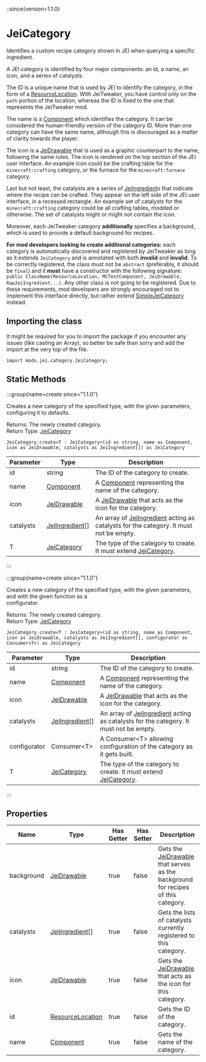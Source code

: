 ::since{version=1.1.0}
# JeiCategory

Identifies a custom recipe category shown in JEI when querying a specific ingredient.

 A JEI category is identified by four major components: an id, a name, an icon, and a series of catalysts.

 The ID is a unique name that is used by JEI to identify the category, in the form of a [ResourceLocation](/vanilla/api/resource/ResourceLocation).
 With JeiTweaker, you have control only on the `path` portion of the location, whereas the ID is fixed to the
 one that represents the JeiTweaker mod.

 The name is a [Component](/vanilla/api/text/Component) which identifies the category. It can be considered the human-friendly
 version of the category ID. More than one category can have the same name, although this is discouraged as a matter
 of clarity towards the player.

 The icon is a [JeiDrawable](/mods/JEITweaker/API/Component/JeiDrawable) that is used as a graphic counterpart to the name, following the same rules. The
 icon is rendered on the top section of the JEI user interface. An example icon could be the crafting table for the
 `minecraft:crafting` category, or the furnace for the `minecraft:furnace` category.

 Last but not least, the catalysts are a series of [JeiIngredient](/mods/JEITweaker/API/Component/JeiIngredient)s that indicate where the recipe can be
 crafted. They appear on the left side of the JEI user interface, in a recessed rectangle. An example set of catalysts
 for the `minecraft:crafting` category could be all crafting tables, modded or otherwise. The set of catalysts
 might or might not contain the icon.

 Moreover, each JeiTweaker category <strong>additionally</strong> specifies a background, which is used to provide
 a default background for recipes.

 <strong>For mod developers looking to create additional categories:</strong> each category is automatically
 discovered and registered by JeiTweaker as long as it extends `JeiCategory` and is annotated with both
 **invalid** and **invalid**. To be correctly registered, the class must not be `abstract`
 (preferably, it should be `final`) and it <strong>must</strong> have a constructor with the following
 signature: `public ClassName(ResourceLocation, MCTextComponent, JeiDrawable, RawJeiIngredient...)`. Any other
 class is not going to be registered. Due to these requirements, mod developers are strongly encouraged not to
 implement this interface directly, but rather extend [SimpleJeiCategory](/mods/JEITweaker/API/Category/SimpleJeiCategory) instead.

## Importing the class

It might be required for you to import the package if you encounter any issues (like casting an Array), so better be safe than sorry and add the import at the very top of the file.
```zenscript
import mods.jei.category.JeiCategory;
```


## Static Methods

:::group{name=create since="1.1.0"}

Creates a new category of the specified type, with the given parameters, configuring it to defaults.

Returns: The newly created category.  
Return Type: [JeiCategory](/mods/JEITweaker/API/Category/JeiCategory)

```zenscript
JeiCategory.create<T : JeiCategory>(id as string, name as Component, icon as JeiDrawable, catalysts as JeiIngredient[]) as JeiCategory
```

| Parameter | Type | Description |
|-----------|------|-------------|
| id | string | The ID of the category to create. |
| name | [Component](/vanilla/api/text/Component) | A [Component](/vanilla/api/text/Component) representing the name of the category. |
| icon | [JeiDrawable](/mods/JEITweaker/API/Component/JeiDrawable) | A [JeiDrawable](/mods/JEITweaker/API/Component/JeiDrawable) that acts as the icon for the category. |
| catalysts | [JeiIngredient](/mods/JEITweaker/API/Component/JeiIngredient)[] | An array of [JeiIngredient](/mods/JEITweaker/API/Component/JeiIngredient) acting as catalysts for the category. It must not be empty. |
| T | [JeiCategory](/mods/JEITweaker/API/Category/JeiCategory) | The type of the category to create. It must extend [JeiCategory](/mods/JEITweaker/API/Category/JeiCategory). |


:::

:::group{name=create since="1.1.0"}

Creates a new category of the specified type, with the given parameters, and with the given function as a <br />  configurator.

Returns: The newly created category.  
Return Type: [JeiCategory](/mods/JEITweaker/API/Category/JeiCategory)

```zenscript
JeiCategory.create<T : JeiCategory>(id as string, name as Component, icon as JeiDrawable, catalysts as JeiIngredient[], configurator as Consumer<T>) as JeiCategory
```

| Parameter | Type | Description |
|-----------|------|-------------|
| id | string | The ID of the category to create. |
| name | [Component](/vanilla/api/text/Component) | A [Component](/vanilla/api/text/Component) representing the name of the category. |
| icon | [JeiDrawable](/mods/JEITweaker/API/Component/JeiDrawable) | A [JeiDrawable](/mods/JEITweaker/API/Component/JeiDrawable) that acts as the icon for the category. |
| catalysts | [JeiIngredient](/mods/JEITweaker/API/Component/JeiIngredient)[] | An array of [JeiIngredient](/mods/JEITweaker/API/Component/JeiIngredient) acting as catalysts for the category. It must not be empty. |
| configurator | Consumer&lt;T&gt; | A Consumer&lt;T&gt; allowing configuration of the category as it gets built. |
| T | [JeiCategory](/mods/JEITweaker/API/Category/JeiCategory) | The type of the category to create. It must extend [JeiCategory](/mods/JEITweaker/API/Category/JeiCategory). |


:::

## Properties

| Name | Type | Has Getter | Has Setter | Description |
|------|------|------------|------------|-------------|
| background | [JeiDrawable](/mods/JEITweaker/API/Component/JeiDrawable) | true | false | Gets the [JeiDrawable](/mods/JEITweaker/API/Component/JeiDrawable) that serves as the background for recipes of this category. |
| catalysts | [JeiIngredient](/mods/JEITweaker/API/Component/JeiIngredient)[] | true | false | Gets the lists of catalysts currently registered to this category. |
| icon | [JeiDrawable](/mods/JEITweaker/API/Component/JeiDrawable) | true | false | Gets the [JeiDrawable](/mods/JEITweaker/API/Component/JeiDrawable) that acts as the icon for this category. |
| id | [ResourceLocation](/vanilla/api/resource/ResourceLocation) | true | false | Gets the ID of the category. |
| name | [Component](/vanilla/api/text/Component) | true | false | Gets the name of the category. |

